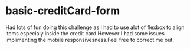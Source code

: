 # basic-creditCard-form
Had lots of fun doing this challenge as I had to use alot of flexbox to align items especialy inside the credit card.However I had some issues implimenting the mobile responsivesness.Feel free to correct me out.
